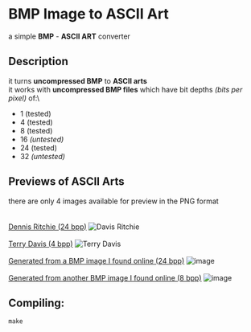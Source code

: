 # BMP Image to ASCII Art
a simple **BMP** - **ASCII ART** converter

## Description
it turns **uncompressed BMP** to **ASCII arts**\
it works with **uncompressed BMP files** which have bit depths *(bits per pixel)* of:\
- 1 (tested)
- 4 (tested)
- 8 (tested)
- 16 *(untested)*
- 24 (tested)
- 32 *(untested)*

## Previews of ASCII Arts
there are only 4 images available for preview in the PNG format
\
\
\
[Dennis Ritchie (24 bpp)](https://github.com/114bft68/C-BMP-to-ASCII-ART/blob/main/ascii%20arts/ascii_24bpp_1)
![Davis Ritchie](https://raw.githubusercontent.com/114bft68/C-BMP-to-ASCII-ART/refs/heads/main/previews%20in%20png/Dennis%20Ritchie.png)
\
\
[Terry Davis (4 bpp)](https://github.com/114bft68/C-BMP-to-ASCII-ART/blob/main/ascii%20arts/ascii_4bpp_1)
![Terry Davis](https://raw.githubusercontent.com/114bft68/C-BMP-to-ASCII-ART/refs/heads/main/previews%20in%20png/Terry%20Davis.png)
\
\
[Generated from a BMP image I found online (24 bpp)](https://github.com/114bft68/C-BMP-to-ASCII-ART/blob/main/ascii%20arts/ascii_24bpp_0)
![image](https://raw.githubusercontent.com/114bft68/C-BMP-to-ASCII-ART/refs/heads/main/previews%20in%20png/Unknown.png)
\
\
[Generated from another BMP image I found online (8 bpp)](https://github.com/114bft68/C-BMP-to-ASCII-ART/blob/main/ascii%20arts/ascii_8bpp_0)
![image](https://raw.githubusercontent.com/114bft68/C-BMP-to-ASCII-ART/refs/heads/main/previews%20in%20png/Unknown1.png)
## Compiling:
    make
